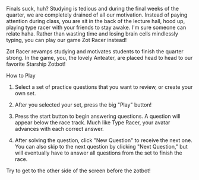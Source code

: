 Finals suck, huh? Studying is tedious and during the final weeks of the quarter, we are completely drained of all our motivation. Instead of paying attention during class, you are sit in the back of the lecture hall, hood up, playing type racer with your friends to stay awake. I'm sure someone can relate haha. Rather than wasting time and losing brain cells mindlessly typing, you can play our game Zot Racer instead!

Zot Racer revamps studying and motivates students to finish the quarter strong. In the game, you, the lovely Anteater, are placed head to head to our favorite Starship Zotbot!



How to Play

1. Select a set of practice questions that you want to review, or create your own set.

2. After you selected your set, press the big "Play" button!

3. Press the start button to begin answering questions. A question will appear below the race track. Much like Type Racer, your avatar advances with each correct answer.

4. After solving the question, click "New Question" to receive the next one. You can also skip to the next question by clicking "Next Question," but will eventually have to answer all questions from the set to finish the race.

Try to get to the other side of the screen before the zotbot!
